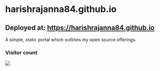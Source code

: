 # harishrajanna84.github.io
## Deployed at: https://harishrajanna84.github.io
A simple, static portal which outlines my open source offerings.


### Visitor count
<img src="https://profile-counter.glitch.me/harishrajanna84/count.svg" />
